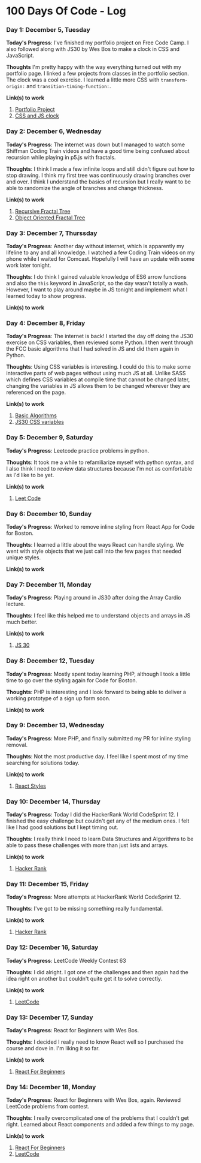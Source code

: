 # 100 Days Of Code - Log

### Day 1: December 5, Tuesday

**Today's Progress**: I've finished my portfolio project on Free Code Camp. I also followed along with JS30 by Wes Bos to make a clock in CSS and JavaScript.

**Thoughts** I'm pretty happy with the way everything turned out with my portfolio page. I linked a few projects from classes in the portfolio section. The clock was a cool exercise. I learned a little more CSS with `transform-origin:` and `transition-timing-function:`.

**Link(s) to work**
1. [Portfolio Project](https://codepen.io/WillMcIntosh/full/XzQRVv/)
2. [CSS and JS clock](https://github.com/WillMcIntosh/JavaScript30/tree/master/JS-CSS-Clock)

### Day 2: December 6, Wednesday

**Today's Progress**: The internet was down but I managed to watch some Shiffman Coding Train videos and have a good time being confused about recursion while playing in p5.js with fractals. 

**Thoughts**: I think I made a few infinite loops and still didn't figure out how to stop drawing. I think my first tree was continuously drawing branches over and over. I think I understand the basics of recursion but I really want to be able to randomize the angle of branches and change thickness. 

**Link(s) to work**
1. [Recursive Fractal Tree](https://github.com/WillMcIntosh/CodingTrain/tree/master/fractals)
2. [Object Oriented Fractal Tree](https://github.com/WillMcIntosh/CodingTrain/tree/master/OOPfractals)

### Day 3: December 7, Thurssday

**Today's Progress**: Another day without internet, which is apparently my lifeline to any and all knowledge. I watched a few Coding Train videos on my phone while I waited for Comcast. Hopefully I will have an update with some work later tonight.

**Thoughts**: I do think I gained valuable knowledge of ES6 arrow functions and also the `this` keyword in JavaScript, so the day wasn't totally a wash. However, I want to play around maybe in JS tonight and implement what I learned today to show progress.

**Link(s) to work**

### Day 4: December 8, Friday

**Today's Progress**: The internet is back! I started the day off doing the JS30 exercise on CSS variables, then reviewed some Python. I then went through the FCC basic algorithms that I had solved in JS and did them again in Python. 

**Thoughts**: Using CSS variables is interesting. I could do this to make some interactive parts of web pages without using much JS at all. Unlike SASS which defines CSS variables at compile time that cannot be changed later, changing the variables in JS allows them to be changed wherever they are referenced on the page.

**Link(s) to work**
1. [Basic Algorithms](https://github.com/WillMcIntosh/Algorithm-Practice/tree/master/Python)
2. [JS30 CSS variables](https://github.com/WillMcIntosh/JavaScript30/tree/master/CSS-Variables)

### Day 5: December 9, Saturday

**Today's Progress**: Leetcode practice problems in python. 

**Thoughts**: It took me a while to refamiliarize myself with python syntax, and I also think I need to review data structures because I'm not as comfortable as I'd like to be yet.

**Link(s) to work**
1. [Leet Code](https://leetcode.com/problems/two-sum/description/)

### Day 6: December 10, Sunday

**Today's Progress**: Worked to remove inline styling from React App for Code for Boston.

**Thoughts**: I learned a little about the ways React can handle styling. We went with style objects that we just call into the few pages that needed unique styles.

**Link(s) to work**


### Day 7: December 11, Monday

**Today's Progress**: Playing around in JS30 after doing the Array Cardio lecture. 

**Thoughts**: I feel like this helped me to understand objects and arrays in JS much better.

**Link(s) to work**
1. [JS 30](https://javascript30.com/)

### Day 8: December 12, Tuesday

**Today's Progress**: Mostly spent today learning PHP, although I took a little time to go over the styling again for Code for Boston. 

**Thoughts**: PHP is interesting and I look forward to being able to deliver a working prototype of a sign up form soon.

**Link(s) to work**

### Day 9: December 13, Wednesday

**Today's Progress**: More PHP, and finally submitted my PR for inline styling removal.

**Thoughts**: Not the most productive day. I feel like I spent most of my time searching for solutions today.

**Link(s) to work**
1. [React Styles](https://github.com/sashamaryl/cliff-effects/pull/4)

### Day 10: December 14, Thursday

**Today's Progress**: Today I did the HackerRank World CodeSprint 12. I finished the easy challenge but couldn't get any of the medium ones. I felt like I had good solutions but I kept timing out. 

**Thoughts**: I really think I need to learn Data Structures and Algorithms to be able to pass these challenges with more than just lists and arrays.

**Link(s) to work**
1. [Hacker Rank](https://www.hackerrank.com/contests/world-codesprint-12/challenges)

### Day 11: December 15, Friday

**Today's Progress**: More attempts at HackerRank World CodeSprint 12. 

**Thoughts**: I've got to be missing something really fundamental.

**Link(s) to work**
1. [Hacker Rank](https://www.hackerrank.com/contests/world-codesprint-12/challenges)

### Day 12: December 16, Saturday

**Today's Progress**: LeetCode Weekly Contest 63

**Thoughts**: I did alright. I got one of the challenges and then again had the idea right on another but couldn't quite get it to solve correctly.

**Link(s) to work**
1. [LeetCode](https://leetcode.com/contest/weekly-contest-by-app-academy)

### Day 13: December 17, Sunday

**Today's Progress**: React for Beginners with Wes Bos.

**Thoughts**: I decided I really need to know React well so I purchased the course and dove in. I'm liking it so far.

**Link(s) to work**
1. [React For Beginners](https://reactforbeginners.com/)

### Day 14: December 18, Monday

**Today's Progress**: React for Beginners with Wes Bos, again. Reviewed LeetCode problems from contest.

**Thoughts**: I really overcomplicated one of the problems that I couldn't get right. Learned about React components and added a few things to my page.

**Link(s) to work**
1. [React For Beginners](https://reactforbeginners.com/)
2. [LeetCode](https://leetcode.com/contest/weekly-contest-by-app-academy)
